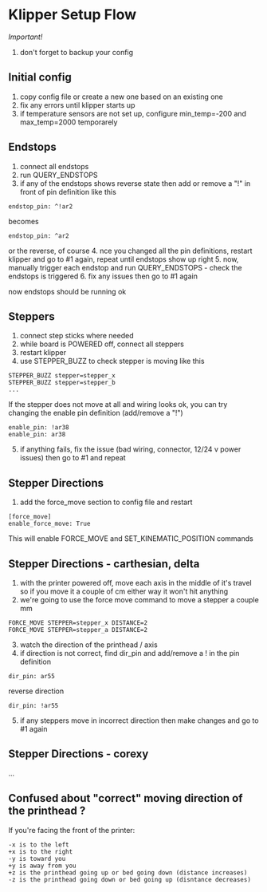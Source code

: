 # Klipper Setup Flow

*Important!*
1. don't forget to backup your config

## Initial config
1. copy config file or create a new one based on an existing one
2. fix any errors until klipper starts up
3. if temperature sensors are not set up, configure min_temp=-200 and max_temp=2000 temporarely

## Endstops
1. connect all endstops
2. run QUERY_ENDSTOPS
3. if any of the endstops shows reverse state then add or remove a "!" in front of pin definition like this
```
endstop_pin: ^!ar2
```
becomes
```
endstop_pin: ^ar2
```
or the reverse, of course
4. nce you changed all the pin definitions, restart klipper and go to #1 again, repeat until endstops show up right
5. now, manually trigger each endstop and run QUERY_ENDSTOPS - check the endstops is triggered
6. fix any issues then go to #1 again

now endstops should be running ok 

## Steppers
1. connect step sticks where needed
2. while board is POWERED off, connect all steppers
3. restart klipper
4. use STEPPER_BUZZ to check stepper is moving like this
```
STEPPER_BUZZ stepper=stepper_x
STEPPER_BUZZ stepper=stepper_b
...
```

If the stepper does not move at all and wiring looks ok, you can try changing the enable pin definition (add/remove a "!")
```
enable_pin: !ar38
enable_pin: ar38
```

5. if anything fails, fix the issue (bad wiring, connector, 12/24 v power issues) then go to #1 and repeat

## Stepper Directions
1. add the force_move section to config file and restart
```
[force_move]
enable_force_move: True
```
This will enable FORCE_MOVE and SET_KINEMATIC_POSITION commands

## Stepper Directions - carthesian, delta
1. with the printer powered off, move each axis in the middle of it's travel so if you move it a couple of cm either way it won't hit anything
2. we're going to use the force move command to move a stepper a couple mm
```
FORCE_MOVE STEPPER=stepper_x DISTANCE=2
FORCE_MOVE STEPPER=stepper_a DISTANCE=2
```
3. watch the direction of the printhead / axis
4. if direction is not correct, find dir_pin and add/remove a ! in the pin definition
```
dir_pin: ar55
```
reverse direction
```
dir_pin: !ar55
```
5. if any steppers move in incorrect direction then make changes and go to #1 again

## Stepper Directions - corexy

...

## Confused about "correct" moving direction of the printhead ?

If you're facing the front of the printer:
```
-x is to the left
+x is to the right
-y is toward you
+y is away from you
+z is the printhead going up or bed going down (distance increases)
-z is the printhead going down or bed going up (disntance decreases)
```


